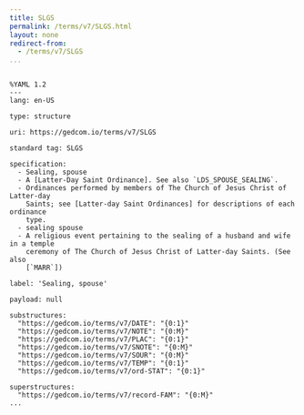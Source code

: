```yaml
---
title: SLGS
permalink: /terms/v7/SLGS.html
layout: none
redirect-from:
  - /terms/v7/SLGS
...
```


```

%YAML 1.2
---
lang: en-US

type: structure

uri: https://gedcom.io/terms/v7/SLGS

standard tag: SLGS

specification:
  - Sealing, spouse
  - A [Latter-Day Saint Ordinance]. See also `LDS_SPOUSE_SEALING`.
  - Ordinances performed by members of The Church of Jesus Christ of Latter-day
    Saints; see [Latter-day Saint Ordinances] for descriptions of each ordinance
    type.
  - sealing spouse
  - A religious event pertaining to the sealing of a husband and wife in a temple
    ceremony of The Church of Jesus Christ of Latter-day Saints. (See also
    [`MARR`])

label: 'Sealing, spouse'

payload: null

substructures:
  "https://gedcom.io/terms/v7/DATE": "{0:1}"
  "https://gedcom.io/terms/v7/NOTE": "{0:M}"
  "https://gedcom.io/terms/v7/PLAC": "{0:1}"
  "https://gedcom.io/terms/v7/SNOTE": "{0:M}"
  "https://gedcom.io/terms/v7/SOUR": "{0:M}"
  "https://gedcom.io/terms/v7/TEMP": "{0:1}"
  "https://gedcom.io/terms/v7/ord-STAT": "{0:1}"

superstructures:
  "https://gedcom.io/terms/v7/record-FAM": "{0:M}"
...

```
